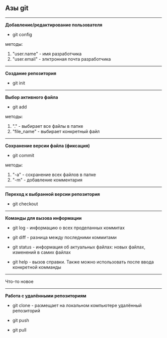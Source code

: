 ## Азы git
****

**Добавление/редактирование пользователя**
* git config


методы:
1. "user.name" - имя разработчика
2. "user.email" - элктронная почта разработчика
****


**Создание репозитория**
* git init
****


**Выбор активного файла**
* git add

методы:
1. "." - выбирает все файлы в папке
2. "file_name" - выбирает конкретный файл
****


**Сохранение версии файла (фиксация)**
* git commit

методы:
1. "-a" - сохранение всех файлов в папке 
2. "-m" - добавление комментария
****


**Переход к выбранной версии репозитория**

* git checkout
****


**Команды для вызова информации**

* git log - информацию о всех проделанных коммитах


* git diff - разница между последними коммитами


* git status - информация об актуальных файлах:
 новых файлах, изменений в самих файлах


* git help - вызов справки. Также можно использовать после ввода конкретной комманды
****

Что-то новое
****

**Работа с удалёнными репозиториям**

* git clone - размещает на локальном компьютере удалённый репозиторий


* git push


* git pull
